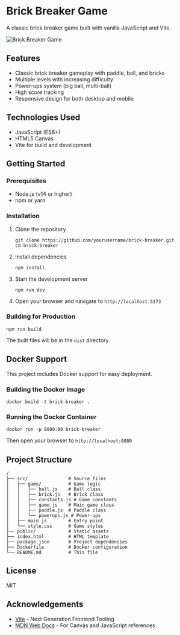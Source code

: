 # Brick Breaker Game

A classic brick breaker game built with vanilla JavaScript and Vite.

![Brick Breaker Game](/screenshot.png)

## Features

- Classic brick breaker gameplay with paddle, ball, and bricks
- Multiple levels with increasing difficulty
- Power-ups system (big ball, multi-ball)
- High score tracking
- Responsive design for both desktop and mobile

## Technologies Used

- JavaScript (ES6+)
- HTML5 Canvas
- Vite for build and development

## Getting Started

### Prerequisites

- Node.js (v14 or higher)
- npm or yarn

### Installation

1. Clone the repository
   ```
   git clone https://github.com/yourusername/brick-breaker.git
   cd brick-breaker
   ```

2. Install dependencies
   ```
   npm install
   ```

3. Start the development server
   ```
   npm run dev
   ```

4. Open your browser and navigate to `http://localhost:5173`

### Building for Production

```
npm run build
```

The built files will be in the `dist` directory.

## Docker Support

This project includes Docker support for easy deployment.

### Building the Docker Image

```
docker build -t brick-breaker .
```

### Running the Docker Container

```
docker run -p 8080:80 brick-breaker
```

Then open your browser to `http://localhost:8080`

## Project Structure

```
/
├── src/               # Source files
│   ├── game/          # Game logic
│   │   ├── ball.js    # Ball class
│   │   ├── brick.js   # Brick class
│   │   ├── constants.js # Game constants
│   │   ├── game.js    # Main game class
│   │   ├── paddle.js  # Paddle class
│   │   └── powerups.js # Power-ups
│   ├── main.js        # Entry point
│   └── style.css      # Game styles
├── public/            # Static assets
├── index.html         # HTML template
├── package.json       # Project dependencies
├── Dockerfile         # Docker configuration
└── README.md          # This file
```

## License

MIT

## Acknowledgements

- [Vite](https://vitejs.dev/) - Next Generation Frontend Tooling
- [MDN Web Docs](https://developer.mozilla.org/) - For Canvas and JavaScript references 